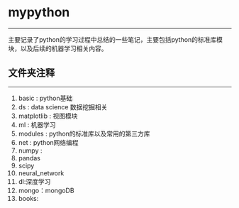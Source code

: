 # mypython
---
主要记录了python的学习过程中总结的一些笔记，主要包括python的标准库模块，以及后续的机器学习相关内容。

## 文件夹注释
---
1. basic : python基础
2. ds : data science 数据挖掘相关
3. matplotlib : 视图模块
4. ml : 机器学习
5. modules : python的标准库以及常用的第三方库
6. net : python网络编程
7. numpy : 
8. pandas
9. scipy
10. neural_network
11. dl:深度学习
12. mongo：mongoDB
13. books:
